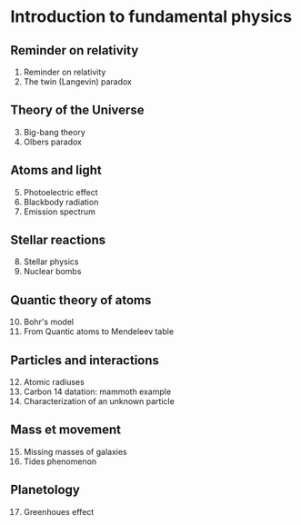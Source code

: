 # Introduction to fundamental physics

## Reminder on relativity
1. Reminder on relativity
2. The twin (Langevin) paradox

## Theory of the Universe
3. Big-bang theory
4. Olbers paradox

## Atoms and light
5. Photoelectric effect
6. Blackbody radiation
7. Emission spectrum

## Stellar reactions
8. Stellar physics
9. Nuclear bombs

## Quantic theory of atoms
10. Bohr's model
11. From Quantic atoms to Mendeleev table

## Particles and interactions
12. Atomic radiuses
13. Carbon 14 datation: mammoth example
14. Characterization of an unknown particle

## Mass et movement
15. Missing masses of galaxies
16. Tides phenomenon

## Planetology
17. Greenhoues effect
